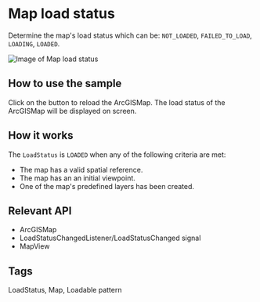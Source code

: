 # Map load status

Determine the map's load status which can be: `NOT_LOADED`, `FAILED_TO_LOAD`, `LOADING`, `LOADED`.

![Image of Map load status](map-load-status.png)

## How to use the sample

Click on the button to reload the ArcGISMap. The load status of the ArcGISMap will be displayed on screen.

## How it works

The `LoadStatus` is `LOADED` when any of the following criteria are met:

* The map has a valid spatial reference.
* The map has an an initial viewpoint.
* One of the map's predefined layers has been created.

## Relevant API

* ArcGISMap
* LoadStatusChangedListener/LoadStatusChanged signal
* MapView

## Tags
LoadStatus, Map, Loadable pattern
